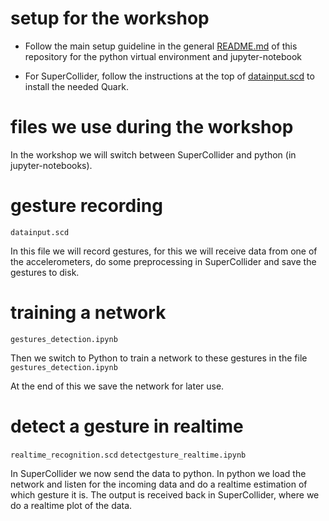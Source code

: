 # setup for the workshop

* Follow the main setup guideline in the general [README.md](../README.md) of this repository for the python virtual environment and jupyter-notebook

* For SuperCollider, follow the instructions at the top of [datainput.scd]() to install the needed Quark.


# files we use during the workshop

In the workshop we will switch between SuperCollider and python (in jupyter-notebooks).

# gesture recording

`datainput.scd`

In this file we will record gestures, for this we will receive data from one of the accelerometers, do some preprocessing in SuperCollider and save the gestures to disk.

# training a network

`gestures_detection.ipynb`

Then we switch to Python to train a network to these gestures in the file `gestures_detection.ipynb`

At the end of this we save the network for later use.

# detect a gesture in realtime

`realtime_recognition.scd`
`detectgesture_realtime.ipynb`

In SuperCollider we now send the data to python. In python we load the network and listen for the incoming data and do a realtime estimation of which gesture it is. The output is received back in SuperCollider, where we do a realtime plot of the data.

